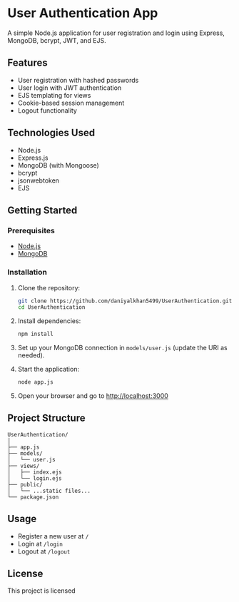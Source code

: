 # User Authentication App

A simple Node.js application for user registration and login using Express, MongoDB, bcrypt, JWT, and EJS.

## Features

- User registration with hashed passwords
- User login with JWT authentication
- EJS templating for views
- Cookie-based session management
- Logout functionality

## Technologies Used

- Node.js
- Express.js
- MongoDB (with Mongoose)
- bcrypt
- jsonwebtoken
- EJS

## Getting Started

### Prerequisites

- [Node.js](https://nodejs.org/)
- [MongoDB](https://www.mongodb.com/)

### Installation

1. Clone the repository:
    ```bash
    git clone https://github.com/daniyalkhan5499/UserAuthentication.git
    cd UserAuthentication
    ```

2. Install dependencies:
    ```bash
    npm install
    ```

3. Set up your MongoDB connection in `models/user.js` (update the URI as needed).

4. Start the application:
    ```bash
    node app.js
    ```

5. Open your browser and go to [http://localhost:3000](http://localhost:3000)

## Project Structure

```
UserAuthentication/
│
├── app.js
├── models/
│   └── user.js
├── views/
│   ├── index.ejs
│   └── login.ejs
├── public/
│   └── ...static files...
└── package.json
```

## Usage

- Register a new user at `/`
- Login at `/login`
- Logout at `/logout`

## License

This project is licensed
